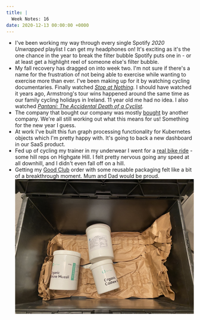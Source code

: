 ```yaml
---
title: |
  Week Notes: 16
date: 2020-12-13 00:00:00 +0000
---
```


- I've been working my way through every single Spotify *2020 Unwrapped* playlist I can get my headphones on! It's exciting as it's the one chance in the year to break the filter bubble Spotify puts one in - or at least get a highlight reel of someone else's filter bubble.
- My fall recovery has dragged on into week two. I'm not sure if there's a name for the frustration of not being able to exercise while wanting to exercise more than ever. I've been making up for it by watching cycling documentaries. Finally watched *[Stop at Nothing](https://www.imdb.com/title/tt3511812/).* I should have watched it years ago, Armstrong's tour wins happened around the same time as our family cycling holidays in Ireland. 11 year old me had no idea. I also watched *[Pantani: The Accidental Death of a Cyclist](https://en.wikipedia.org/wiki/Pantani:_The_Accidental_Death_of_a_Cyclist).*
- The company that bought our company was mostly [bought](https://finance.yahoo.com/news/thoma-bravo-announces-strategic-growth-130000251.html) by another company. We're all still working out what this means for us! Something for the new year I guess.
- At work I've built this fun graph processing functionality for Kubernetes objects which I'm pretty happy with. It's going to back a new dashboard in our SaaS product.
- Fed up of cycling my trainer in my underwear I went for a [real bike ride](https://www.strava.com/activities/4463246063) - some hill reps on Highgate Hill. I felt pretty nervous going any speed at all downhill, and I didn't even fall off on a hill.
- Getting my [Good Club](https://goodclub.co.uk/j/charlieeq73w6) order with some reusable packaging felt like a bit of a breakthrough moment. Mum and Dad would be proud.
    ![09B56422-8E50-43AE-9AFC-3A37895A3713.jpeg](09B56422-8E50-43AE-9AFC-3A37895A3713.jpeg)

